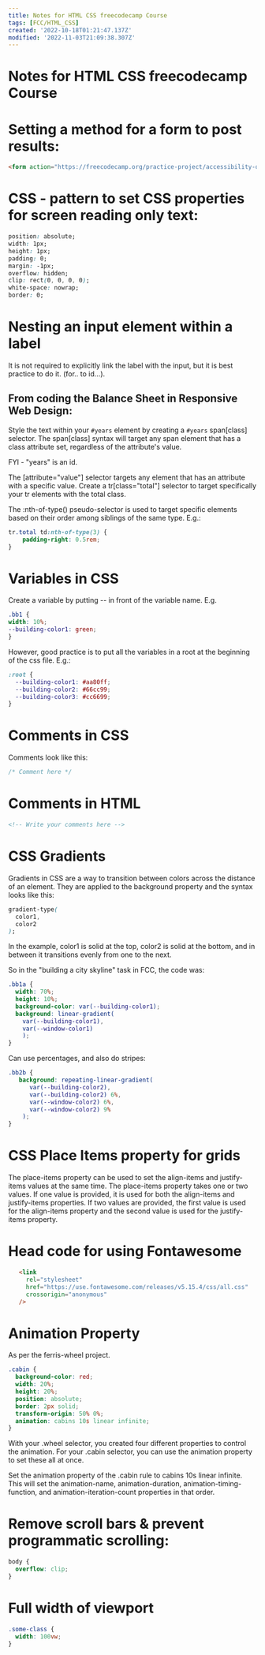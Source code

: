```yaml
---
title: Notes for HTML CSS freecodecamp Course
tags: [FCC/HTML_CSS]
created: '2022-10-18T01:21:47.137Z'
modified: '2022-11-03T21:09:38.307Z'
---
```


# Notes for HTML CSS freecodecamp Course

# Setting a method for a form to post results: 
```html
<form action="https://freecodecamp.org/practice-project/accessibility-quiz" method="post">
```
# CSS - pattern to set CSS properties for screen reading only text:
```css
position: absolute;
width: 1px;
height: 1px;
padding: 0;
margin: -1px;
overflow: hidden;
clip: rect(0, 0, 0, 0);
white-space: nowrap;
border: 0;
```
# Nesting an input element within a label
It is not required to explicitly link the label with the input, but it is best practice to do it. (for.. to id...).

## From coding the Balance Sheet in Responsive Web Design:
Style the text within your `#years` element by creating a `#years` span[class] selector. The span[class] syntax will target any span element that has a class attribute set, regardless of the attribute's value.

FYI - "years" is an id.

The [attribute="value"] selector targets any element that has an attribute with a specific value. Create a tr[class="total"] selector to target specifically your tr elements with the total class.

The :nth-of-type() pseudo-selector is used to target specific elements based on their order among siblings of the same type. E.g.:

```css
tr.total td:nth-of-type(3) {
	padding-right: 0.5rem;
}
```
# Variables in CSS
Create a variable by putting -- in front of the variable name. E.g.
```css
.bb1 {
width: 10%;
--building-color1: green;
}
```
However, good practice is to put all the variables in a root at the beginning of the css file. E.g.:
```css
:root {
  --building-color1: #aa80ff;
  --building-color2: #66cc99;
  --building-color3: #cc6699;
}
```
# Comments in CSS
Comments look like this:
```css
/* Comment here */
```
# Comments in HTML
```html
<!-- Write your comments here -->
```
# CSS Gradients
Gradients in CSS are a way to transition between colors across the distance of an element. They are applied to the background property and the syntax looks like this:
```css
gradient-type(
  color1,
  color2
); 
```
In the example, color1 is solid at the top, color2 is solid at the bottom, and in between it transitions evenly from one to the next.

So in the "building a city skyline" task in FCC, the code was:
```css
.bb1a {
  width: 70%;
  height: 10%;
  background-color: var(--building-color1);
  background: linear-gradient(
    var(--building-color1),
    var(--window-color1)
    );
}
```
Can use percentages, and also do stripes:
```css
.bb2b {
   background: repeating-linear-gradient(
      var(--building-color2),
      var(--building-color2) 6%,
      var(--window-color2) 6%,
      var(--window-color2) 9%
    );
}
```
# CSS Place Items property for grids
The place-items property can be used to set the align-items and justify-items values at the same time. The place-items property takes one or two values. If one value is provided, it is used for both the align-items and justify-items properties. If two values are provided, the first value is used for the align-items property and the second value is used for the justify-items property.

# Head code for using Fontawesome
 ```html
    <link
      rel="stylesheet"
      href="https://use.fontawesome.com/releases/v5.15.4/css/all.css"
      crossorigin="anonymous"
    />
``` 
# Animation Property
As per the ferris-wheel project.
```css
.cabin {
  background-color: red;
  width: 20%;
  height: 20%;
  position: absolute;
  border: 2px solid;
  transform-origin: 50% 0%;
  animation: cabins 10s linear infinite;
}
```
With your .wheel selector, you created four different properties to control the animation. For your .cabin selector, you can use the animation property to set these all at once.

Set the animation property of the .cabin rule to cabins 10s linear infinite. This will set the animation-name, animation-duration, animation-timing-function, and animation-iteration-count properties in that order.

# Remove scroll bars & prevent programmatic scrolling:
```css
body {
  overflow: clip;
}
```
# Full width of viewport
```css
.some-class {
  width: 100vw;
}
```
